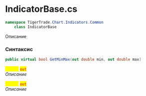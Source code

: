 
# IndicatorBase.cs
```csharp
namespace TigerTrade.Chart.Indicators.Common  
    class IndicatorBase
```

Описание

### Синтаксис
```csharp
public virtual bool GetMinMax(out double min, out double max)
```

<mark style="color:yellow;">**`double`**</mark> <mark style="color:red;">`out`</mark>  
 *Описание*  
  
<mark style="color:yellow;">**`double`**</mark> <mark style="color:red;">`out`</mark>  
 *Описание*  
  

                    
                    